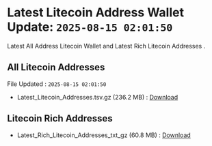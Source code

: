 # Latest Litecoin Address Wallet Update: `2025-08-15 02:01:50`

Latest All Address Litecoin Wallet and Latest Rich Litecoin Addresses .

## All Litecoin Addresses

File Updated : `2025-08-15 02:01:50`

- Latest_Litecoin_Addresses.tsv.gz (236.2 MB) : [Download](https://github.com/Pymmdrza/Rich-Address-Wallet/releases/tag/Litecoin)

## Litecoin Rich Addresses

- Latest_Rich_Litecoin_Addresses_txt_gz (60.8 MB) : [Download](https://github.com/Pymmdrza/Rich-Address-Wallet/releases/tag/Litecoin)
